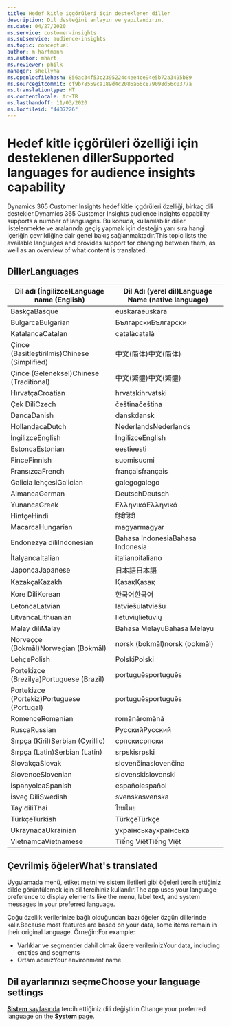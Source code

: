 ```yaml
---
title: Hedef kitle içgörüleri için desteklenen diller
description: Dil desteğini anlayın ve yapılandırın.
ms.date: 04/27/2020
ms.service: customer-insights
ms.subservice: audience-insights
ms.topic: conceptual
author: m-hartmann
ms.author: mhart
ms.reviewer: philk
manager: shellyha
ms.openlocfilehash: 856ac34f53c2395224c4ee4ce94e5b72a3495b89
ms.sourcegitcommit: cf9b78559ca189d4c2086a66c879098d56c0377a
ms.translationtype: HT
ms.contentlocale: tr-TR
ms.lasthandoff: 11/03/2020
ms.locfileid: "4407226"
---
```

# <a name="supported-languages-for-audience-insights-capability"></a><span data-ttu-id="dc805-103">Hedef kitle içgörüleri özelliği için desteklenen diller</span><span class="sxs-lookup"><span data-stu-id="dc805-103">Supported languages for audience insights capability</span></span>

<span data-ttu-id="dc805-104">Dynamics 365 Customer Insights hedef kitle içgörüleri özelliği, birkaç dili destekler.</span><span class="sxs-lookup"><span data-stu-id="dc805-104">Dynamics 365 Customer Insights audience insights capability supports a number of languages.</span></span> <span data-ttu-id="dc805-105">Bu konuda, kullanılabilir diller listelenmekte ve aralarında geçiş yapmak için desteğin yanı sıra hangi içeriğin çevrildiğine dair genel bakış sağlanmaktadır.</span><span class="sxs-lookup"><span data-stu-id="dc805-105">This topic lists the available languages and provides support for changing between them, as well as an overview of what content is translated.</span></span>

## <a name="languages"></a><span data-ttu-id="dc805-106">Diller</span><span class="sxs-lookup"><span data-stu-id="dc805-106">Languages</span></span>

| <span data-ttu-id="dc805-107">Dil adı (İngilizce)</span><span class="sxs-lookup"><span data-stu-id="dc805-107">Language name (English)</span></span>|  <span data-ttu-id="dc805-108">Dil Adı (yerel dil)</span><span class="sxs-lookup"><span data-stu-id="dc805-108">Language Name (native language)</span></span> |
| ------------- | ------------- |
| <span data-ttu-id="dc805-109">Baskça</span><span class="sxs-lookup"><span data-stu-id="dc805-109">Basque</span></span> | <span data-ttu-id="dc805-110">euskara</span><span class="sxs-lookup"><span data-stu-id="dc805-110">euskara</span></span> |
| <span data-ttu-id="dc805-111">Bulgarca</span><span class="sxs-lookup"><span data-stu-id="dc805-111">Bulgarian</span></span> | <span data-ttu-id="dc805-112">Български</span><span class="sxs-lookup"><span data-stu-id="dc805-112">Български</span></span> |
| <span data-ttu-id="dc805-113">Katalanca</span><span class="sxs-lookup"><span data-stu-id="dc805-113">Catalan</span></span> | <span data-ttu-id="dc805-114">català</span><span class="sxs-lookup"><span data-stu-id="dc805-114">català</span></span> |
| <span data-ttu-id="dc805-115">Çince (Basitleştirilmiş)</span><span class="sxs-lookup"><span data-stu-id="dc805-115">Chinese (Simplified)</span></span> | <span data-ttu-id="dc805-116">中文(简体)</span><span class="sxs-lookup"><span data-stu-id="dc805-116">中文(简体)</span></span> |
| <span data-ttu-id="dc805-117">Çince (Geleneksel)</span><span class="sxs-lookup"><span data-stu-id="dc805-117">Chinese (Traditional)</span></span> | <span data-ttu-id="dc805-118">中文(繁體)</span><span class="sxs-lookup"><span data-stu-id="dc805-118">中文(繁體)</span></span> |
| <span data-ttu-id="dc805-119">Hırvatça</span><span class="sxs-lookup"><span data-stu-id="dc805-119">Croatian</span></span> | <span data-ttu-id="dc805-120">hrvatski</span><span class="sxs-lookup"><span data-stu-id="dc805-120">hrvatski</span></span> |
| <span data-ttu-id="dc805-121">Çek Dili</span><span class="sxs-lookup"><span data-stu-id="dc805-121">Czech</span></span> | <span data-ttu-id="dc805-122">čeština</span><span class="sxs-lookup"><span data-stu-id="dc805-122">čeština</span></span> |
| <span data-ttu-id="dc805-123">Danca</span><span class="sxs-lookup"><span data-stu-id="dc805-123">Danish</span></span> | <span data-ttu-id="dc805-124">dansk</span><span class="sxs-lookup"><span data-stu-id="dc805-124">dansk</span></span> |
| <span data-ttu-id="dc805-125">Hollandaca</span><span class="sxs-lookup"><span data-stu-id="dc805-125">Dutch</span></span> | <span data-ttu-id="dc805-126">Nederlands</span><span class="sxs-lookup"><span data-stu-id="dc805-126">Nederlands</span></span> |
| <span data-ttu-id="dc805-127">İngilizce</span><span class="sxs-lookup"><span data-stu-id="dc805-127">English</span></span> | <span data-ttu-id="dc805-128">İngilizce</span><span class="sxs-lookup"><span data-stu-id="dc805-128">English</span></span> |
| <span data-ttu-id="dc805-129">Estonca</span><span class="sxs-lookup"><span data-stu-id="dc805-129">Estonian</span></span> | <span data-ttu-id="dc805-130">eesti</span><span class="sxs-lookup"><span data-stu-id="dc805-130">eesti</span></span> |
| <span data-ttu-id="dc805-131">Fince</span><span class="sxs-lookup"><span data-stu-id="dc805-131">Finnish</span></span> | <span data-ttu-id="dc805-132">suomi</span><span class="sxs-lookup"><span data-stu-id="dc805-132">suomi</span></span> |
| <span data-ttu-id="dc805-133">Fransızca</span><span class="sxs-lookup"><span data-stu-id="dc805-133">French</span></span> | <span data-ttu-id="dc805-134">français</span><span class="sxs-lookup"><span data-stu-id="dc805-134">français</span></span> |
| <span data-ttu-id="dc805-135">Galicia lehçesi</span><span class="sxs-lookup"><span data-stu-id="dc805-135">Galician</span></span> | <span data-ttu-id="dc805-136">galego</span><span class="sxs-lookup"><span data-stu-id="dc805-136">galego</span></span> |
| <span data-ttu-id="dc805-137">Almanca</span><span class="sxs-lookup"><span data-stu-id="dc805-137">German</span></span> | <span data-ttu-id="dc805-138">Deutsch</span><span class="sxs-lookup"><span data-stu-id="dc805-138">Deutsch</span></span> |
| <span data-ttu-id="dc805-139">Yunanca</span><span class="sxs-lookup"><span data-stu-id="dc805-139">Greek</span></span> | <span data-ttu-id="dc805-140">Ελληνικά</span><span class="sxs-lookup"><span data-stu-id="dc805-140">Ελληνικά</span></span> |
| <span data-ttu-id="dc805-141">Hintçe</span><span class="sxs-lookup"><span data-stu-id="dc805-141">Hindi</span></span> | <span data-ttu-id="dc805-142">हिंदी</span><span class="sxs-lookup"><span data-stu-id="dc805-142">हिंदी</span></span> |
| <span data-ttu-id="dc805-143">Macarca</span><span class="sxs-lookup"><span data-stu-id="dc805-143">Hungarian</span></span> | <span data-ttu-id="dc805-144">magyar</span><span class="sxs-lookup"><span data-stu-id="dc805-144">magyar</span></span> |
| <span data-ttu-id="dc805-145">Endonezya dili</span><span class="sxs-lookup"><span data-stu-id="dc805-145">Indonesian</span></span> | <span data-ttu-id="dc805-146">Bahasa Indonesia</span><span class="sxs-lookup"><span data-stu-id="dc805-146">Bahasa Indonesia</span></span> |
| <span data-ttu-id="dc805-147">İtalyanca</span><span class="sxs-lookup"><span data-stu-id="dc805-147">Italian</span></span> | <span data-ttu-id="dc805-148">italiano</span><span class="sxs-lookup"><span data-stu-id="dc805-148">italiano</span></span> |
| <span data-ttu-id="dc805-149">Japonca</span><span class="sxs-lookup"><span data-stu-id="dc805-149">Japanese</span></span> | <span data-ttu-id="dc805-150">日本語</span><span class="sxs-lookup"><span data-stu-id="dc805-150">日本語</span></span> |
| <span data-ttu-id="dc805-151">Kazakça</span><span class="sxs-lookup"><span data-stu-id="dc805-151">Kazakh</span></span> | <span data-ttu-id="dc805-152">Қазақ</span><span class="sxs-lookup"><span data-stu-id="dc805-152">Қазақ</span></span> |
| <span data-ttu-id="dc805-153">Kore Dili</span><span class="sxs-lookup"><span data-stu-id="dc805-153">Korean</span></span> | <span data-ttu-id="dc805-154">한국어</span><span class="sxs-lookup"><span data-stu-id="dc805-154">한국어</span></span> |
| <span data-ttu-id="dc805-155">Letonca</span><span class="sxs-lookup"><span data-stu-id="dc805-155">Latvian</span></span> | <span data-ttu-id="dc805-156">latviešu</span><span class="sxs-lookup"><span data-stu-id="dc805-156">latviešu</span></span> |
| <span data-ttu-id="dc805-157">Litvanca</span><span class="sxs-lookup"><span data-stu-id="dc805-157">Lithuanian</span></span> | <span data-ttu-id="dc805-158">lietuvių</span><span class="sxs-lookup"><span data-stu-id="dc805-158">lietuvių</span></span> |
| <span data-ttu-id="dc805-159">Malay dili</span><span class="sxs-lookup"><span data-stu-id="dc805-159">Malay</span></span> | <span data-ttu-id="dc805-160">Bahasa Melayu</span><span class="sxs-lookup"><span data-stu-id="dc805-160">Bahasa Melayu</span></span> |
| <span data-ttu-id="dc805-161">Norveççe (Bokmål)</span><span class="sxs-lookup"><span data-stu-id="dc805-161">Norwegian (Bokmål)</span></span> | <span data-ttu-id="dc805-162">norsk (bokmål)</span><span class="sxs-lookup"><span data-stu-id="dc805-162">norsk (bokmål)</span></span> |
| <span data-ttu-id="dc805-163">Lehçe</span><span class="sxs-lookup"><span data-stu-id="dc805-163">Polish</span></span> | <span data-ttu-id="dc805-164">Polski</span><span class="sxs-lookup"><span data-stu-id="dc805-164">Polski</span></span> |
| <span data-ttu-id="dc805-165">Portekizce (Brezilya)</span><span class="sxs-lookup"><span data-stu-id="dc805-165">Portuguese (Brazil)</span></span> | <span data-ttu-id="dc805-166">português</span><span class="sxs-lookup"><span data-stu-id="dc805-166">português</span></span> |
| <span data-ttu-id="dc805-167">Portekizce (Portekiz)</span><span class="sxs-lookup"><span data-stu-id="dc805-167">Portuguese (Portugal)</span></span> | <span data-ttu-id="dc805-168">português</span><span class="sxs-lookup"><span data-stu-id="dc805-168">português</span></span> |
| <span data-ttu-id="dc805-169">Romence</span><span class="sxs-lookup"><span data-stu-id="dc805-169">Romanian</span></span> | <span data-ttu-id="dc805-170">română</span><span class="sxs-lookup"><span data-stu-id="dc805-170">română</span></span> |
| <span data-ttu-id="dc805-171">Rusça</span><span class="sxs-lookup"><span data-stu-id="dc805-171">Russian</span></span> | <span data-ttu-id="dc805-172">Русский</span><span class="sxs-lookup"><span data-stu-id="dc805-172">Русский</span></span> |
| <span data-ttu-id="dc805-173">Sırpça (Kiril)</span><span class="sxs-lookup"><span data-stu-id="dc805-173">Serbian (Cyrillic)</span></span> | <span data-ttu-id="dc805-174">српски</span><span class="sxs-lookup"><span data-stu-id="dc805-174">српски</span></span> |
| <span data-ttu-id="dc805-175">Sırpça (Latin)</span><span class="sxs-lookup"><span data-stu-id="dc805-175">Serbian (Latin)</span></span> | <span data-ttu-id="dc805-176">srpski</span><span class="sxs-lookup"><span data-stu-id="dc805-176">srpski</span></span> |
| <span data-ttu-id="dc805-177">Slovakça</span><span class="sxs-lookup"><span data-stu-id="dc805-177">Slovak</span></span> | <span data-ttu-id="dc805-178">slovenčina</span><span class="sxs-lookup"><span data-stu-id="dc805-178">slovenčina</span></span> |
| <span data-ttu-id="dc805-179">Slovence</span><span class="sxs-lookup"><span data-stu-id="dc805-179">Slovenian</span></span> | <span data-ttu-id="dc805-180">slovenski</span><span class="sxs-lookup"><span data-stu-id="dc805-180">slovenski</span></span> |
| <span data-ttu-id="dc805-181">İspanyolca</span><span class="sxs-lookup"><span data-stu-id="dc805-181">Spanish</span></span> | <span data-ttu-id="dc805-182">español</span><span class="sxs-lookup"><span data-stu-id="dc805-182">español</span></span> |
| <span data-ttu-id="dc805-183">İsveç Dili</span><span class="sxs-lookup"><span data-stu-id="dc805-183">Swedish</span></span> | <span data-ttu-id="dc805-184">svenska</span><span class="sxs-lookup"><span data-stu-id="dc805-184">svenska</span></span> |
| <span data-ttu-id="dc805-185">Tay dili</span><span class="sxs-lookup"><span data-stu-id="dc805-185">Thai</span></span> | <span data-ttu-id="dc805-186">ไทย</span><span class="sxs-lookup"><span data-stu-id="dc805-186">ไทย</span></span> |
| <span data-ttu-id="dc805-187">Türkçe</span><span class="sxs-lookup"><span data-stu-id="dc805-187">Turkish</span></span> | <span data-ttu-id="dc805-188">Türkçe</span><span class="sxs-lookup"><span data-stu-id="dc805-188">Türkçe</span></span> |
| <span data-ttu-id="dc805-189">Ukraynaca</span><span class="sxs-lookup"><span data-stu-id="dc805-189">Ukrainian</span></span> | <span data-ttu-id="dc805-190">українська</span><span class="sxs-lookup"><span data-stu-id="dc805-190">українська</span></span> |
| <span data-ttu-id="dc805-191">Vietnamca</span><span class="sxs-lookup"><span data-stu-id="dc805-191">Vietnamese</span></span> | <span data-ttu-id="dc805-192">Tiếng Việt</span><span class="sxs-lookup"><span data-stu-id="dc805-192">Tiếng Việt</span></span> |

## <a name="whats-translated"></a><span data-ttu-id="dc805-193">Çevrilmiş öğeler</span><span class="sxs-lookup"><span data-stu-id="dc805-193">What's translated</span></span>

<span data-ttu-id="dc805-194">Uygulamada menü, etiket metni ve sistem iletileri gibi öğeleri tercih ettiğiniz dilde görüntülemek için dil tercihiniz kullanılır.</span><span class="sxs-lookup"><span data-stu-id="dc805-194">The app uses your language preference to display elements like the menu, label text, and system messages in your preferred language.</span></span>

<span data-ttu-id="dc805-195">Çoğu özellik verilerinize bağlı olduğundan bazı öğeler özgün dillerinde kalır.</span><span class="sxs-lookup"><span data-stu-id="dc805-195">Because most features are based on your data, some items remain in their original language.</span></span> <span data-ttu-id="dc805-196">Örneğin:</span><span class="sxs-lookup"><span data-stu-id="dc805-196">For example:</span></span>

- <span data-ttu-id="dc805-197">Varlıklar ve segmentler dahil olmak üzere verileriniz</span><span class="sxs-lookup"><span data-stu-id="dc805-197">Your data, including entities and segments</span></span>
- <span data-ttu-id="dc805-198">Ortam adınız</span><span class="sxs-lookup"><span data-stu-id="dc805-198">Your environment name</span></span>

## <a name="choose-your-language-settings"></a><span data-ttu-id="dc805-199">Dil ayarlarınızı seçme</span><span class="sxs-lookup"><span data-stu-id="dc805-199">Choose your language settings</span></span>  

<span data-ttu-id="dc805-200">[**Sistem** sayfasında](system.md) tercih ettiğiniz dili değiştirin.</span><span class="sxs-lookup"><span data-stu-id="dc805-200">Change your preferred language [on the **System** page](system.md).</span></span>
